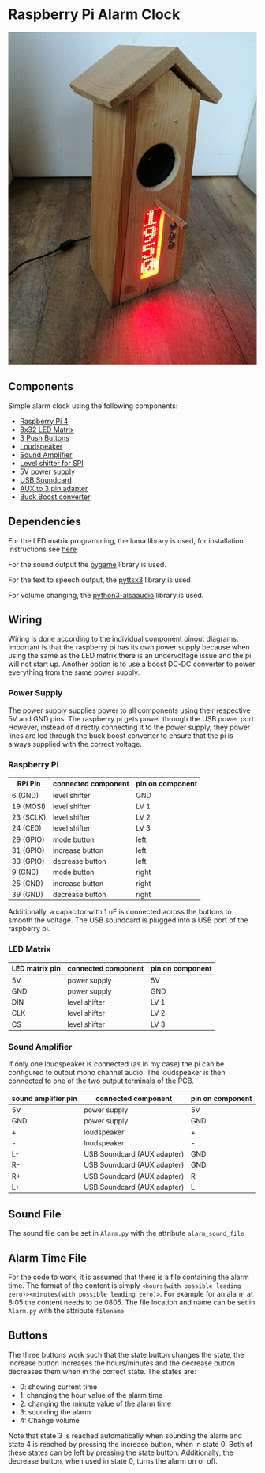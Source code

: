 # Raspberry Pi Alarm Clock

![](device.jpg?raw=true)

## Components

Simple alarm clock using the following components:

* [Raspberry Pi 4](https://www.amazon.de/gp/product/B07TD42S27/ref=ppx_yo_dt_b_asin_title_o09_s00?ie=UTF8&psc=1)
* [8x32 LED Matrix](https://www.amazon.de/gp/product/B079HVW652/ref=ppx_yo_dt_b_asin_image_o02_s00?ie=UTF8&psc=1)
* [3 Push Buttons](https://www.amazon.de/gp/product/B075YNQQ8J/ref=ppx_yo_dt_b_asin_title_o08_s00?ie=UTF8&psc=1)
* [Loudspeaker](https://www.amazon.de/gp/product/B004GA0LFY/ref=ppx_yo_dt_b_search_asin_title?ie=UTF8&psc=1)
* [Sound Amplifier](https://www.amazon.de/gp/product/B010LTFT9G/ref=ppx_yo_dt_b_asin_image_o06_s00?ie=UTF8&psc=1)
* [Level shifter for SPI](https://www.amazon.de/gp/product/B07F3P942R/ref=ppx_yo_dt_b_asin_title_o07_s00?ie=UTF8&psc=1)
* [5V power supply](https://www.amazon.de/gp/product/B071S77653/ref=ppx_yo_dt_b_asin_title_o06_s00?ie=UTF8&psc=1)
* [USB Soundcard](https://www.amazon.de/gp/product/B01M7QQQC7/ref=ppx_yo_dt_b_asin_title_o01_s00?ie=UTF8&psc=1)
* [AUX to 3 pin adapter](https://www.amazon.de/gp/product/B009PH1IG4/ref=ppx_yo_dt_b_asin_image_o09_s00?ie=UTF8&psc=1)
* [Buck Boost converter](https://www.sparkfun.com/products/15208)

## Dependencies 

For the LED matrix programming, the luma library is used, for installation
instructions see [here](https://luma-led-matrix.readthedocs.io/en/latest/)

For the sound output the [pygame](https://www.amazon.de/gp/product/B010LTFT9G/ref=ppx_yo_dt_b_asin_image_o06_s00?ie=UTF8&psc=1) library is used.

For the text to speech output, the [pyttsx3](https://github.com/nateshmbhat/pyttsx3) library is used

For volume changing, the [python3-alsaaudio](https://larsimmisch.github.io/pyalsaaudio/) library is used.

## Wiring

Wiring is done according to the individual component pinout diagrams. Important
is that the raspberry pi has its own power supply because when using the same as
the LED matrix there is an undervoltage issue and the pi will not start up.
Another option is to use a boost DC-DC converter to power everything from the
same power supply.


### Power Supply

The power supply supplies power to all components using their respective 5V and
GND pins. The raspberry pi gets power through the USB power port. However,
instead of directly connecting it to the power supply, they power lines are led
through the buck boost converter to ensure that the pi is always supplied with
the correct voltage. 

### Raspberry Pi

| RPi Pin | connected component | pin on component | 
| ------------- |-------------| -----|
| 6 (GND) | level shifter | GND |
| 19 (MOSI) | level shifter | LV 1 |
| 23 (SCLK) | level shifter | LV 2 |
| 24 (CE0) | level shifter | LV 3 |
| 29 (GPIO) | mode button | left |
| 31 (GPIO) | increase button | left |
| 33 (GPIO) | decrease button | left |
| 9 (GND) | mode button | right |
| 25 (GND) | increase button | right |
| 39 (GND) | decrease button | right |

Additionally, a capacitor with 1 uF is connected across the buttons to smooth
the voltage. The USB soundcard is plugged into a USB port of the raspberry pi. 

### LED Matrix

| LED matrix pin | connected component | pin on component | 
| ------------- |-------------| -----|
| 5V | power supply | 5V |
| GND | power supply | GND |
| DIN | level shifter | LV 1 |
| CLK | level shifter | LV 2 |
| CS | level shifter | LV 3 |

### Sound Amplifier

If only one loudspeaker is connected (as in my case) the pi can be configured to
output mono channel audio. The loudspeaker is then connected to one of the two
output terminals of the PCB. 

| sound amplifier pin | connected component | pin on component | 
| ------------- |-------------| -----|
| 5V | power supply | 5V |
| GND | power supply | GND |
| + | loudspeaker | + |
| - | loudspeaker | - |
| L- | USB Soundcard (AUX adapter) | GND |
| R- | USB Soundcard (AUX adapter) | GND |
| R+ | USB Soundcard (AUX adapter) | R |
| L+ | USB Soundcard (AUX adapter) | L |


## Sound File

The sound file can be set in `Alarm.py` with the attribute `alarm_sound_file`

## Alarm Time File

For the code to work, it is assumed that there is a file containing the alarm
time. The format of the content is simply `<hours(with possible leading
zero)><minutes(with possible leading zero)>`. For example for an alarm at 8:05
the content needs to be 0805. The file location and name can be set in
`Alarm.py` with the attribute `filename`

## Buttons

The three buttons work such that the state button changes the state, the
increase button increases the hours/minutes and the decrease button decreases
them when in the correct state. 
The states are:

* 0: showing current time
* 1: changing the hour value of the alarm time
* 2: changing the minute value of the alarm time
* 3: sounding the alarm
* 4: Change volume

Note that state 3 is reached automatically when sounding the alarm and state 4
is reached by pressing the increase button, when in state 0. Both of these states can be left by
pressing the state button. Additionally, the decrease button, when used in state
0, turns the alarm on or off. 
